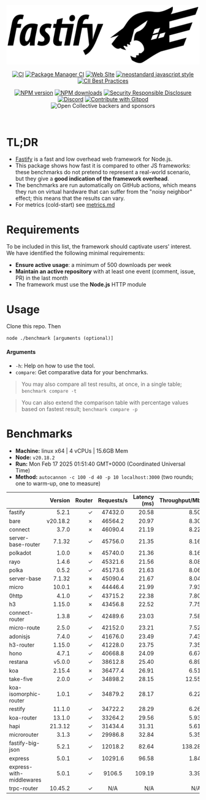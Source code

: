 <div align="center"> <a href="https://fastify.dev/">
    <img
      src="https://github.com/fastify/graphics/raw/HEAD/fastify-landscape-outlined.svg"
      width="650"
      height="auto"
    />
  </a>
</div>

<div align="center">

[![CI](https://github.com/fastify/fastify/actions/workflows/ci.yml/badge.svg?branch=main)](https://github.com/fastify/fastify/actions/workflows/ci.yml)
[![Package Manager
CI](https://github.com/fastify/fastify/workflows/package-manager-ci/badge.svg?branch=main)](https://github.com/fastify/fastify/actions/workflows/package-manager-ci.yml)
[![Web
SIte](https://github.com/fastify/fastify/workflows/website/badge.svg?branch=main)](https://github.com/fastify/fastify/actions/workflows/website.yml)
[![neostandard javascript style](https://img.shields.io/badge/code_style-neostandard-brightgreen?style=flat)](https://github.com/neostandard/neostandard)
[![CII Best Practices](https://bestpractices.coreinfrastructure.org/projects/7585/badge)](https://bestpractices.coreinfrastructure.org/projects/7585)

</div>

<div align="center">

[![NPM
version](https://img.shields.io/npm/v/fastify.svg?style=flat)](https://www.npmjs.com/package/fastify)
[![NPM
downloads](https://img.shields.io/npm/dm/fastify.svg?style=flat)](https://www.npmjs.com/package/fastify)
[![Security Responsible
Disclosure](https://img.shields.io/badge/Security-Responsible%20Disclosure-yellow.svg)](https://github.com/fastify/fastify/blob/main/SECURITY.md)
[![Discord](https://img.shields.io/discord/725613461949906985)](https://discord.gg/fastify)
[![Contribute with Gitpod](https://img.shields.io/badge/Contribute%20with-Gitpod-908a85?logo=gitpod&color=blue)](https://gitpod.io/#https://github.com/fastify/fastify)
![Open Collective backers and sponsors](https://img.shields.io/opencollective/all/fastify)

</div>

<br />

# TL;DR

* [Fastify](https://github.com/fastify/fastify) is a fast and low overhead web framework for Node.js.
* This package shows how fast it is compared to other JS frameworks: these benchmarks do not pretend to represent a real-world scenario, but they give a **good indication of the framework overhead**.
* The benchmarks are run automatically on GitHub actions, which means they run on virtual hardware that can suffer from the "noisy neighbor" effect; this means that the results can vary.
* For metrics (cold-start) see [metrics.md](./METRICS.md)

# Requirements

To be included in this list, the framework should captivate users' interest. We have identified the following minimal requirements:
- **Ensure active usage**: a minimum of 500 downloads per week
- **Maintain an active repository** with at least one event (comment, issue, PR) in the last month
- The framework must use the **Node.js** HTTP module

# Usage

Clone this repo. Then

```
node ./benchmark [arguments (optional)]
```

#### Arguments

* `-h`: Help on how to use the tool.
* `compare`: Get comparative data for your benchmarks.

> You may also compare all test results, at once, in a single table; `benchmark compare -t`

> You can also extend the comparison table with percentage values based on fastest result; `benchmark compare -p`
# Benchmarks

* __Machine:__ linux x64 | 4 vCPUs | 15.6GB Mem
* __Node:__ `v20.18.2`
* __Run:__ Mon Feb 17 2025 01:51:40 GMT+0000 (Coordinated Universal Time)
* __Method:__ `autocannon -c 100 -d 40 -p 10 localhost:3000` (two rounds; one to warm-up, one to measure)

|                          | Version  | Router | Requests/s | Latency (ms) | Throughput/Mb |
| :--                      | --:      | --:    | :-:        | --:          | --:           |
| fastify                  | 5.2.1    | ✓      | 47432.0    | 20.58        | 8.50          |
| bare                     | v20.18.2 | ✗      | 46564.2    | 20.97        | 8.30          |
| connect                  | 3.7.0    | ✗      | 46090.4    | 21.19        | 8.22          |
| server-base-router       | 7.1.32   | ✓      | 45756.0    | 21.35        | 8.16          |
| polkadot                 | 1.0.0    | ✗      | 45740.0    | 21.36        | 8.16          |
| rayo                     | 1.4.6    | ✓      | 45321.6    | 21.56        | 8.08          |
| polka                    | 0.5.2    | ✓      | 45173.6    | 21.63        | 8.06          |
| server-base              | 7.1.32   | ✗      | 45090.4    | 21.67        | 8.04          |
| micro                    | 10.0.1   | ✗      | 44446.4    | 21.99        | 7.93          |
| 0http                    | 4.1.0    | ✓      | 43715.2    | 22.38        | 7.80          |
| h3                       | 1.15.0   | ✗      | 43456.8    | 22.52        | 7.75          |
| connect-router           | 1.3.8    | ✓      | 42489.6    | 23.03        | 7.58          |
| micro-route              | 2.5.0    | ✓      | 42152.0    | 23.21        | 7.52          |
| adonisjs                 | 7.4.0    | ✓      | 41676.0    | 23.49        | 7.43          |
| h3-router                | 1.15.0   | ✓      | 41228.0    | 23.75        | 7.35          |
| hono                     | 4.7.1    | ✓      | 40668.8    | 24.09        | 6.67          |
| restana                  | v5.0.0   | ✓      | 38612.8    | 25.40        | 6.89          |
| koa                      | 2.15.4   | ✗      | 36477.4    | 26.91        | 6.51          |
| take-five                | 2.0.0    | ✓      | 34898.2    | 28.15        | 12.55         |
| koa-isomorphic-router    | 1.0.1    | ✓      | 34879.2    | 28.17        | 6.22          |
| restify                  | 11.1.0   | ✓      | 34722.2    | 28.29        | 6.26          |
| koa-router               | 13.1.0   | ✓      | 33264.2    | 29.56        | 5.93          |
| hapi                     | 21.3.12  | ✓      | 31434.4    | 31.31        | 5.61          |
| microrouter              | 3.1.3    | ✓      | 29986.8    | 32.84        | 5.35          |
| fastify-big-json         | 5.2.1    | ✓      | 12018.2    | 82.64        | 138.28        |
| express                  | 5.0.1    | ✓      | 10291.6    | 96.58        | 1.84          |
| express-with-middlewares | 5.0.1    | ✓      | 9106.5     | 109.19       | 3.39          |
| trpc-router              | 10.45.2  | ✓      | N/A        | N/A          | N/A           |
